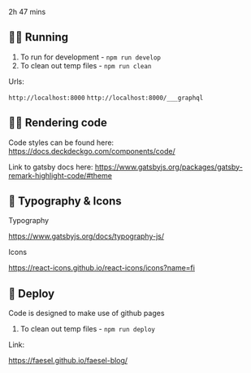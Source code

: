 2h 47 mins

## 🏃‍♂️ Running

1. To run for development - `npm run develop`
2. To clean out temp files - `npm run clean`

Urls:

`http://localhost:8000`
`http://localhost:8000/___graphql`

## 👩‍💻 Rendering code

Code styles can be found here:
https://docs.deckdeckgo.com/components/code/

Link to gatsby docs here:
https://www.gatsbyjs.org/packages/gatsby-remark-highlight-code/#theme

## 🎨 Typography & Icons

Typography

https://www.gatsbyjs.org/docs/typography-js/

Icons 

https://react-icons.github.io/react-icons/icons?name=fi

## 💫 Deploy

Code is designed to make use of github pages

1. To clean out temp files - `npm run deploy`

Link:

https://faesel.github.io/faesel-blog/
